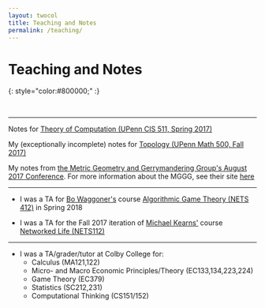 ```yaml
---
layout: twocol
title: Teaching and Notes
permalink: /teaching/
---
```


# Teaching and Notes
{: style="color:#800000;" :}

<br>






----
Notes for [Theory of Computation (UPenn CIS 511, Spring 2017)](http://zachschutzman.com/assets/notes/toc511.pdf)

My (exceptionally incomplete) notes for [Topology (UPenn Math 500, Fall 2017)](http://zachschutzman.com/assets/notes/topo500.pdf)

My notes from [the Metric Geometry and Gerrymandering Group's August 2017 Conference](http://zachschutzman.com/assets/notes/mggg.pdf).  For more information about the MGGG, see their site [here](http://sites.tufts.edu/gerrymandr)



----

* I was a TA for [Bo Waggoner's](https://www.bowaggoner.com/) course [Algorithmic Game Theory (NETS 412)](https://www.bowaggoner.com/courses/2018/nets412/) in Spring 2018

* I was a TA for the Fall 2017 iteration of [Michael Kearns'](http://cis.upenn.edu/~mkearns) course [Networked Life (NETS112)](http://www.cis.upenn.edu/~mkearns/teaching/NetworkedLife/)

----
* I was a TA/grader/tutor at Colby College for:
	- Calculus (MA121,122)
	- Micro- and Macro Economic Principles/Theory (EC133,134,223,224)
	- Game Theory (EC379)
	- Statistics (SC212,231)
	- Computational Thinking (CS151/152)
	
